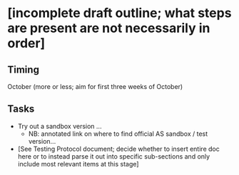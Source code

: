 # [incomplete draft outline; what steps are present are not necessarily in order]

## Timing

October (more or less; aim for first three weeks of October)

## Tasks

- Try out a sandbox version ...
  - NB: annotated link on where to find official AS sandbox / test version...
- [See Testing Protocol document; decide whether to insert entire doc here or to instead parse it out into specific sub-sections and only include most relevant items at this stage]
